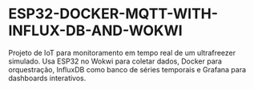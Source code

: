 # ESP32-DOCKER-MQTT-WITH-INFLUX-DB-AND-WOKWI
Projeto de IoT para monitoramento em tempo real de um ultrafreezer simulado. Usa ESP32 no Wokwi para coletar dados, Docker para orquestração, InfluxDB como banco de séries temporais e Grafana para dashboards interativos.
